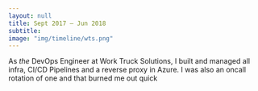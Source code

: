 ```yaml
---
layout: null
title: Sept 2017 – Jun 2018
subtitle:
image: "img/timeline/wts.png"
---
```

As _the_ DevOps Engineer at Work Truck Solutions, I built and managed all infra, CI/CD Pipelines and a reverse proxy in Azure. I was also an oncall rotation of one and that burned me out quick
